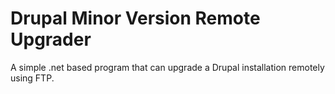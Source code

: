 Drupal Minor Version Remote Upgrader
====================================

A simple .net based program that can upgrade a Drupal installation remotely using FTP.